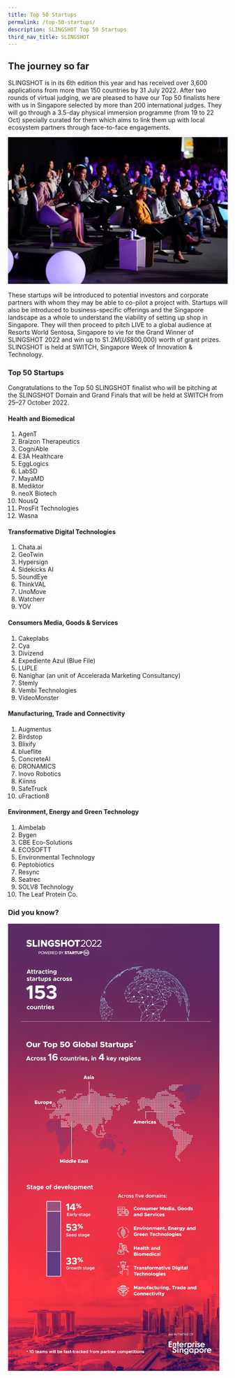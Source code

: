 ```yaml
---
title: Top 50 Startups
permalink: /top-50-startups/
description: SLINGSHOT Top 50 Startups
third_nav_title: SLINGSHOT
---
```

## **The journey so far**

SLINGSHOT is in its 6th edition this year and has received over 3,600 applications from more than 150 countries by 31 July 2022. After two rounds of virtual judging, we are pleased to have our Top 50 finalists here with us in Singapore selected by more than 200 international judges. They will go through a 3.5-day physical immersion programme (from 19 to 22 Oct) specially curated for them which aims to link them up with local ecosystem partners through face-to-face engagements. 

![SLINGSHOT SWITCH 2022](/images/SLINGSHOT.jpg)

These startups will be introduced to potential investors and corporate partners with whom they may be able to co-pilot a project with. Startups will also be introduced to business-specific offerings and the Singapore landscape as a whole to understand the viability of setting up shop in Singapore. They will then proceed to pitch LIVE to a global audience at Resorts World Sentosa, Singapore to vie for the Grand Winner of SLINGSHOT 2022 and win up to S$1.2M (US$800,000) worth of grant prizes. SLINGSHOT is held at SWITCH, Singapore Week of Innovation & Technology.

### **Top 50 Startups**

Congratulations to the Top 50 SLINGSHOT finalist who will be pitching at the SLINGSHOT Domain and Grand Finals that will be held at SWITCH from 25–27 October 2022.

#### **Health and Biomedical**
1.  AgenT
2.  Braizon Therapeutics
3.  CogniAble
4.  E3A Healthcare
5.  EggLogics
6.  LabSD
7.  MayaMD
8.  Mediktor
9.  neoX Biotech
10.  NousQ
11.  ProsFit Technologies
12.  Wasna

#### **Transformative Digital Technologies**
1.  Chata.ai
2.  GeoTwin
3.  Hypersign
4.  Sidekicks AI
5.  SoundEye
6.  ThinkVAL
7.  UnoMove
8.  Watcherr
9.  YOV

#### **Consumers Media, Goods & Services**
1.  Cakeplabs
2.  Cya
3.  Divizend
4.  Expediente Azul (Blue File)
5.  LUPLE
6.  Nanighar (an unit of Accelerada Marketing Consultancy)
7.  Stemly
8.  Vembi Technologies
9.  VideoMonster

#### **Manufacturing, Trade and Connectivity**
1.  Augmentus
2.  Birdstop
3.  Blixify
4.  blueflite
5.  ConcreteAI
6.  DRONAMICS
7.  Inovo Robotics
8.  Kiinns
9.  SafeTruck
10.  uFraction8

#### **Environment, Energy and Green Technology**
1.  Aimbelab
2.  Bygen
3.  CBE Eco-Solutions
4.  ECOSOFTT
5.  Environmental Technology
6.  Peptobiotics
7.  Resync
8.  Seatrec
9.  SOLV8 Technology
10. The Leaf Protein Co.

### **Did you know?**
![SLINGSHOT SWITCH 2022](/images/infographic%20slingshot.jpg)